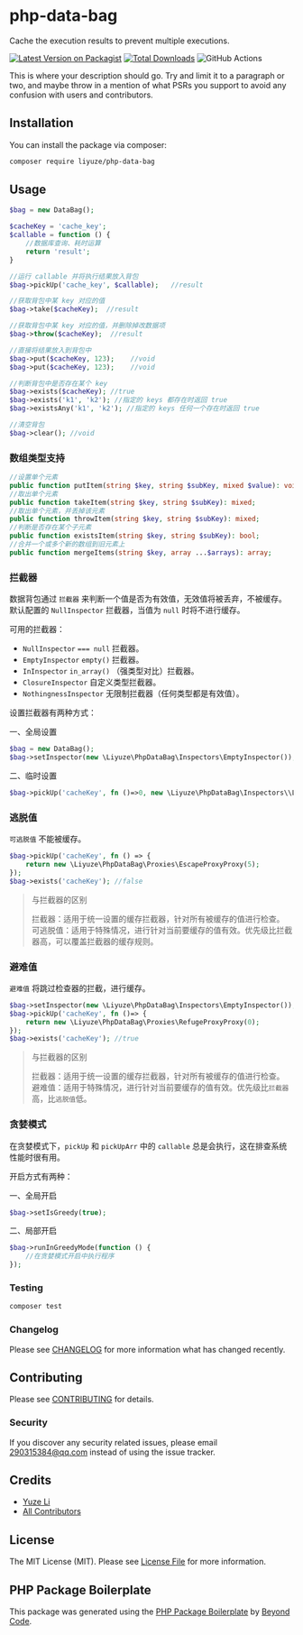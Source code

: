 # php-data-bag

Cache the execution results to prevent multiple executions.

[![Latest Version on Packagist](https://img.shields.io/packagist/v/liyuze/php-data-bag.svg?style=flat-square)](https://packagist.org/packages/liyuze/php-data-bag)
[![Total Downloads](https://img.shields.io/packagist/dt/liyuze/php-data-bag.svg?style=flat-square)](https://packagist.org/packages/liyuze/php-data-bag)
![GitHub Actions](https://github.com/liyuze/php-data-bag/actions/workflows/main.yml/badge.svg)

This is where your description should go. Try and limit it to a paragraph or two, and maybe throw in a mention of what
PSRs you support to avoid any confusion with users and contributors.

## Installation

You can install the package via composer:

```bash
composer require liyuze/php-data-bag
```

## Usage

```php
$bag = new DataBag();

$cacheKey = 'cache_key';
$callable = function () {
    //数据库查询、耗时运算
    return 'result';
}

//运行 callable 并将执行结果放入背包
$bag->pickUp('cache_key', $callable);   //result

//获取背包中某 key 对应的值
$bag->take($cacheKey);  //result

//获取背包中某 key 对应的值，并删除掉改数据项
$bag->throw($cacheKey);  //result

//直接将结果放入到背包中
$bag->put($cacheKey, 123);    //void
$bag->put($cacheKey, 123);    //void

//判断背包中是否存在某个 key
$bag->exists($cacheKey); //true
$bag->exists('k1', 'k2'); //指定的 keys 都存在时返回 true
$bag->existsAny('k1', 'k2'); //指定的 keys 任何一个存在时返回 true

//清空背包
$bag->clear(); //void
```

### 数组类型支持

```php
//设置单个元素
public function putItem(string $key, string $subKey, mixed $value): void;
//取出单个元素
public function takeItem(string $key, string $subKey): mixed;
//取出单个元素，并丢掉该元素
public function throwItem(string $key, string $subKey): mixed;
//判断是否存在某个子元素
public function existsItem(string $key, string $subKey): bool;
//合并一个或多个新的数组到旧元素上
public function mergeItems(string $key, array ...$arrays): array;
```

### 拦截器

数据背包通过 `拦截器` 来判断一个值是否为有效值，无效值将被丢弃，不被缓存。默认配置的 `NullInspector` 拦截器，当值为 `null`
时将不进行缓存。

可用的拦截器：

- `NullInspector` `=== null` 拦截器。
- `EmptyInspector` `empty()` 拦截器。
- `InInspector` `in_array()` （强类型对比）拦截器。
- `ClosureInspector` 自定义类型拦截器。
- `NothingnessInspector` 无限制拦截器（任何类型都是有效值）。

设置拦截器有两种方式：

一、全局设置

```php
$bag = new DataBag();
$bag->setInspector(new \Liyuze\PhpDataBag\Inspectors\EmptyInspector());
```

二、临时设置

```php
$bag->pickUp('cacheKey', fn ()=>0, new \Liyuze\PhpDataBag\Inspectors\\Liyuze\PhpDataBag\Inspectors\EmptyInspector());
```

### 逃脱值

`可逃脱值` 不能被缓存。

```php
$bag->pickUp('cacheKey', fn () => {
    return new \Liyuze\PhpDataBag\Proxies\EscapeProxyProxy(5);
});
$bag->exists('cacheKey'); //false

```

> 与拦截器的区别
> 
> 拦截器：适用于统一设置的缓存拦截器，针对所有被缓存的值进行检查。<br/>
> 可逃脱值：适用于特殊情况，进行针对当前要缓存的值有效。优先级比拦截器高，可以覆盖拦截器的缓存规则。

### 避难值

`避难值` 将跳过检查器的拦截，进行缓存。

```php
$bag->setInspector(new \Liyuze\PhpDataBag\Inspectors\EmptyInspector());
$bag->pickUp('cacheKey', fn ()=> {
    return new \Liyuze\PhpDataBag\Proxies\RefugeProxyProxy(0);
});
$bag->exists('cacheKey'); //true
```

> 与拦截器的区别
>
> 拦截器：适用于统一设置的缓存拦截器，针对所有被缓存的值进行检查。<br/>
> 避难值：适用于特殊情况，进行针对当前要缓存的值有效。优先级比`拦截器`高，比`逃脱值`低。



### 贪婪模式

在贪婪模式下，`pickUp` 和 `pickUpArr` 中的 `callable` 总是会执行，这在排查系统性能时很有用。

开启方式有两种：

一、全局开启

```php
$bag->setIsGreedy(true);
```

二、局部开启

```php
$bag->runInGreedyMode(function () {
    //在贪婪模式开启中执行程序
});
```

### Testing

```bash
composer test
```

### Changelog

Please see [CHANGELOG](CHANGELOG.md) for more information what has changed recently.

## Contributing

Please see [CONTRIBUTING](CONTRIBUTING.md) for details.

### Security

If you discover any security related issues, please email 290315384@qq.com instead of using the issue tracker.

## Credits

- [Yuze Li](https://github.com/liyuze)
- [All Contributors](../../contributors)

## License

The MIT License (MIT). Please see [License File](LICENSE.md) for more information.

## PHP Package Boilerplate

This package was generated using the [PHP Package Boilerplate](https://laravelpackageboilerplate.com)
by [Beyond Code](http://beyondco.de/).
